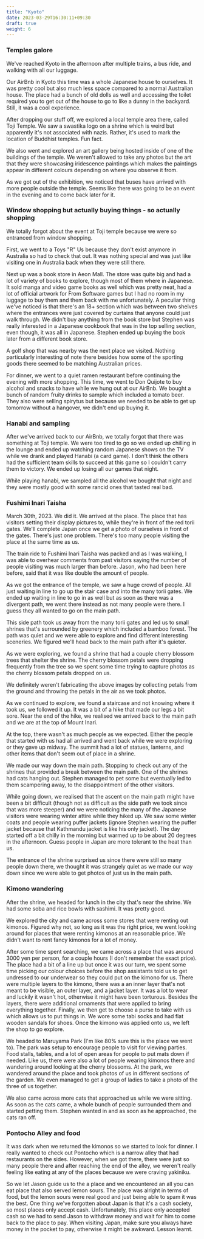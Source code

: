 ```yaml
---
title: "Kyoto"
date: 2023-03-29T16:30:11+09:30
draft: true
weight: 6
---
```

### Temples galore

We've reached Kyoto in the afternoon after multiple trains, a bus ride, and walking with all our luggage. 

Our AirBnb in Kyoto this time was a whole Japanese house to ourselves. It was pretty cool but also much less space compared to a normal Australian house. The place had a bunch of old dolls as well and accessing the toilet required you to get out of the house to go to like a dunny in the backyard. Still, it was a cool experience.

After dropping our stuff off, we explored a local temple area there, called Toji Temple. We saw a swastika logo on a shrine which is weird but apparently it's not associated with nazis. Rather, it's used to mark the location of Buddhist temples. Fun fact.

We also went and explored an art gallery being hosted inside of one of the buildings of the temple. We weren't allowed to take any photos but the art that they were showcasing iridescence paintings which makes the paintings appear in different colours depending on where you observe it from.

As we got out of the exhibition, we noticed that buses have arrived with more people outside the temple. Seems like there was going to be an event in the evening and to come back later for it.

### Window shopping but actually buying things - so actually shopping

We totally forgot about the event at Toji temple because we were so entranced from window shopping. 

First, we went to a Toys "R" Us because they don't exist anymore in Australia so had to check that out. It was nothing special and was just like visiting one in Australia back when they were still there.

Next up was a book store in Aeon Mall. The store was quite big and had a lot of variety of books to explore, though most of them where in Japanese. It sold manga and video game books as well which was pretty neat, had a lot of official artwork for From Software games but I had no room in my luggage to buy them and them back with me unfortunately. A peculiar thing we've noticed is that there's an 18+ section which was between two shelves where the entrances were just covered by curtains that anyone could just walk through. We didn't buy anything from the book store but Stephen was really interested in a Japanese cookbook that was in the top selling section, even though, it was all in Japanese. Stephen ended up buying the book later from a different book store.

A golf shop that was nearby was the next place we visited. Nothing particularly interesting of note there besides how some of the sporting goods there seemed to be matching Australian prices.

For dinner, we went to a quiet ramen restaurant before continuing the evening with more shopping. This time, we went to Don Quijote to buy alcohol and snacks to have while we hung out at our AirBnb. We bought a bunch of random fruity drinks to sample which included a tomato beer. They also were selling spirytus but because we needed to be able to get up tomorrow without a hangover, we didn't end up buying it.

### Hanabi and sampling

After we've arrived back to our AirBnb, we totally forgot that there was something at Toji temple. We were too tired to go so we ended up chilling in the lounge and ended up watching random Japanese shows on the TV while we drank and played Hanabi (a card game). I don't think the others had the sufficient team skills to succeed at this game so I couldn't carry them to victory. We ended up losing all our games that night.

While playing hanabi, we sampled all the alcohol we bought that night and they were mostly good with some rancid ones that tasted real bad.

### Fushimi Inari Taisha

March 30th, 2023. We did it. We arrived at the place. The place that has visitors setting their display pictures to, while they're in front of the red torii gates. We'll complete Japan once we get a photo of ourselves in front of the gates. There's just one problem. There's too many people visiting the place at the same time as us.

The train ride to Fushimi Inari Taisha was packed and as I was walking, I was able to overhear comments from past visitors saying the number of people visiting was much larger than before. Jason, who had been here before, said that it was like double the amount of people.

As we got the entrance of the temple, we saw a huge crowd of people. All just waiting in line to go up the stair case and into the many torii gates. We ended up waiting in line to go in as well but as soon as there was a divergent path, we went there instead as not many people were there. I guess they all wanted to go on the main path.

This side path took us away from the many torii gates and led us to small shrines that's surrounded by greenery which included a bamboo forest. The path was quiet and we were able to explore and find different interesting sceneries. We figured we'll head back to the main path after it's quieter.

As we were exploring, we found a shrine that had a couple cherry blossom trees that shelter the shrine. The cherry blossom petals were dropping frequently from the tree so we spent some time trying to capture photos as the cherry blossom petals dropped on us.

We definitely weren't fabricating the above images by collecting petals from the ground and throwing the petals in the air as we took photos.

As we continued to explore, we found a staircase and not knowing where it took us, we followed it up. It was a bit of a hike that made our legs a bit sore. Near the end of the hike, we realised we arrived back to the main path and we are at the top of Mount Inari.

At the top, there wasn't as much people as we expected. Either the people that started with us had all arrived and went back while we were exploring or they gave up midway. The summit had a lot of statues, lanterns, and other items that don't seem out of place in a shrine.

We made our way down the main path. Stopping to check out any of the shrines that provided a break between the main path. One of the shrines had cats hanging out. Stephen managed to pet some but eventually led to them scampering away, to the disappointment of the other visitors.

While going down, we realised that the ascent on the main path might have been a bit difficult (though not as difficult as the side path we took since that was more steeper) and we were noticing the many of the Japanese visitors were wearing winter attire while they hiked up. We saw some winter coats and people wearing puffer jackets (ignore Stephen wearing the puffer jacket because that Kathmandu jacket is like his only jacket). The day started off a bit chilly in the morning but warmed up to be about 20 degrees in the afternoon. Guess people in Japan are more tolerant to the heat than us.

The entrance of the shrine surprised us since there were still so many people down there, we thought it was strangely quiet as we made our way down since we were able to get photos of just us in the main path.

### Kimono wandering

After the shrine, we headed for lunch in the city that's near the shrine. We had some soba and rice bowls with sashimi. It was pretty good.

We explored the city and came across some stores that were renting out kimonos. Figured why not, so long as it was the right price, we went looking around for places that were renting kimonos at an reasonable price. We didn't want to rent fancy kimonos for a lot of money.

After some time spent searching, we came across a place that was around 3000 yen per person, for a couple hours (I don't remember the exact price). The place had a bit of a line up but once it was our turn, we spent some time picking our colour choices before the shop assistants told us to get undressed to our underwear so they could put on the kimono for us. There were multiple layers to the kimono, there was a an inner layer that's not meant to be visible, an outer layer, and a jacket layer. It was a lot to wear and luckily it wasn't hot, otherwise it might have been torturous. Besides the layers, there were additional ornaments that were applied to bring everything together. Finally, we then get to choose a purse to take with us which allows us to put things in. We wore some tabi socks and had flat wooden sandals for shoes. Once the kimono was applied onto us, we left the shop to go explore.

We headed to Maruyama Park (I'm like 80% sure this is the place we went to). The park was setup to encourage people to visit for viewing parties. Food stalls, tables, and a lot of open areas for people to put mats down if needed. Like us, there were also a lot of people wearing kimonos there and wandering around looking at the cherry blossoms. At the park, we wandered around the place and took photos of us in different sections of the garden. We even managed to get a group of ladies to take a photo of the three of us together. 

We also came across more cats that approached us while we were sitting. As soon as the cats came, a whole bunch of people surrounded them and started petting them. Stephen wanted in and as soon as he approached, the cats ran off.

### Pontocho Alley and food

It was dark when we returned the kimonos so we started to look for dinner. I really wanted to check out Pontocho which is a narrow alley that had restaurants on the sides. However, when we got there, there were just so many people there and after reaching the end of the alley, we weren't really feeling like eating at any of the places because we were craving yakiniku. 

So we let Jason guide us to the a place and we encountered an all you can eat place that also served lemon sours. The place was alright in terms of food, but the lemon sours were real good and just being able to spam it was the best. One thing we've forgotten about Japan is that it's a cash society, so most places only accept cash. Unfortunately, this place only accepted cash so we had to send Jason to withdraw money and wait for him to come back to the place to pay. When visiting Japan, make sure you always have money in the pocket to pay, otherwise it might be awkward. Lesson learnt.
